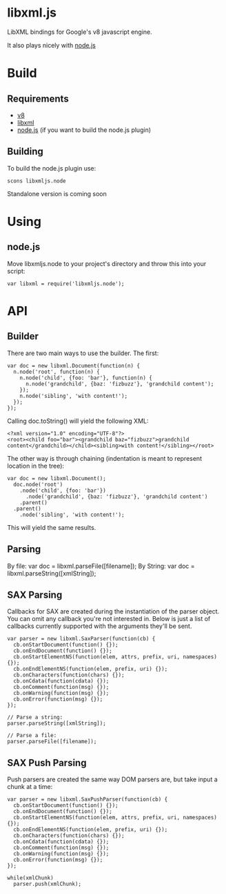 libxml.js
=========
LibXML bindings for Google's v8 javascript engine.

It also plays nicely with [node.js](http://github.com/ry/node)


Build
=====
Requirements
------------
* [v8](http://code.google.com/apis/v8/intro.html)
* [libxml](http://xmlsoft.org/)
* [node.js](http://github.com/ry/node) (if you want to build the node.js plugin)

Building
--------
To build the node.js plugin use:

    scons libxmljs.node

Standalone version is coming soon


Using
=====
node.js
-------
Move libxmljs.node to your project's directory and throw this into your script:

    var libxml = require('libxmljs.node');


API
===
Builder
-------
There are two main ways to use the builder. The first:

    var doc = new libxml.Document(function(n) {
      n.node('root', function(n) {
        n.node('child', {foo: 'bar'}, function(n) {
          n.node('grandchild', {baz: 'fizbuzz'}, 'grandchild content');
        });
        n.node('sibling', 'with content!');
      });
    });

Calling doc.toString() will yield the following XML:

    <?xml version="1.0" encoding="UTF-8"?>
    <root><child foo="bar"><grandchild baz="fizbuzz">grandchild content</grandchild></child><sibling>with content!</sibling></root>

The other way is through chaining (indentation is meant to represent location in the tree):

    var doc = new libxml.Document();
      doc.node('root')
        .node('child', {foo: 'bar'})
          .node('grandchild', {baz: 'fizbuzz'}, 'grandchild content')
        .parent()
      .parent()
        .node('sibling', 'with content!');

This will yield the same results.

Parsing
-------
By file:
    var doc = libxml.parseFile([filename]);
By String:
    var doc = libxml.parseString([xmlString]);

SAX Parsing
-----------
Callbacks for SAX are created during the instantiation of the parser object.
You can omit any callback you're not interested in. Below is just a list of callbacks currently supported with the arguments they'll be sent.

    var parser = new libxml.SaxParser(function(cb) {
      cb.onStartDocument(function() {});
      cb.onEndDocument(function() {});
      cb.onStartElementNS(function(elem, attrs, prefix, uri, namespaces) {});
      cb.onEndElementNS(function(elem, prefix, uri) {});
      cb.onCharacters(function(chars) {});
      cb.onCdata(function(cdata) {});
      cb.onComment(function(msg) {});
      cb.onWarning(function(msg) {});
      cb.onError(function(msg) {});
    });

    // Parse a string:
    parser.parseString([xmlString]);

    // Parse a file:
    parser.parseFile([filename]);

SAX Push Parsing
----------------
Push parsers are created the same way DOM parsers are, but take input a chunk at a time:

    var parser = new libxml.SaxPushParser(function(cb) {
      cb.onStartDocument(function() {});
      cb.onEndDocument(function() {});
      cb.onStartElementNS(function(elem, attrs, prefix, uri, namespaces) {});
      cb.onEndElementNS(function(elem, prefix, uri) {});
      cb.onCharacters(function(chars) {});
      cb.onCdata(function(cdata) {});
      cb.onComment(function(msg) {});
      cb.onWarning(function(msg) {});
      cb.onError(function(msg) {});
    });

    while(xmlChunk)
      parser.push(xmlChunk);

